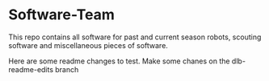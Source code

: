 # Software-Team
This repo contains all software for past and current season robots, scouting software and miscellaneous pieces of software.


Here are some readme changes to test. 
Make some chanes on the dlb-readme-edits branch
